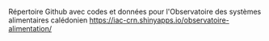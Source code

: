 Répertoire Github avec codes et données pour l'Observatoire des systèmes alimentaires calédonien https://iac-crn.shinyapps.io/observatoire-alimentation/
